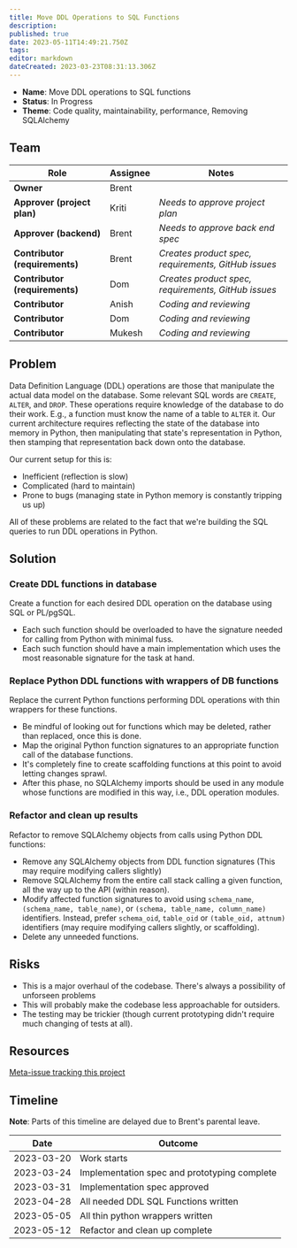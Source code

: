 ```yaml
---
title: Move DDL Operations to SQL Functions
description: 
published: true
date: 2023-05-11T14:49:21.750Z
tags: 
editor: markdown
dateCreated: 2023-03-23T08:31:13.306Z
---
```


- **Name**: Move DDL operations to SQL functions
- **Status**: In Progress
- **Theme**: Code quality, maintainability, performance, Removing SQLAlchemy

## Team

| Role                           | Assignee | Notes                                               |
|--------------------------------|----------|-----------------------------------------------------|
| **Owner**                      | Brent    |                                                     |
| **Approver (project plan)**    | Kriti    | *Needs to approve project plan*                     |
| **Approver (backend)**         | Brent    | *Needs to approve back end spec*                    |
| **Contributor (requirements)** | Brent    | *Creates product spec, requirements, GitHub issues* |
| **Contributor (requirements)** | Dom      | *Creates product spec, requirements, GitHub issues* |
| **Contributor**                | Anish    | *Coding and reviewing*                              |
| **Contributor**                | Dom      | *Coding and reviewing*                              |
| **Contributor**                | Mukesh   | *Coding and reviewing*                              |

## Problem

Data Definition Language (DDL) operations are those that manipulate the actual data model on the database. Some relevant SQL words are `CREATE`, `ALTER`, and `DROP`. These operations require knowledge of the database to do their work. E.g., a function must know the name of a table to `ALTER` it. Our current architecture requires reflecting the state of the database into memory in Python, then manipulating that state's representation in Python, then stamping that representation back down onto the database.

Our current setup for this is:
- Inefficient (reflection is slow)
- Complicated (hard to maintain)
- Prone to bugs (managing state in Python memory is constantly tripping us up)

All of these problems are related to the fact that we're building the SQL queries to run DDL operations in Python.

## Solution

### Create DDL functions in database
Create a function for each desired DDL operation on the database using SQL or PL/pgSQL.
- Each such function should be overloaded to have the signature needed for calling from Python with minimal fuss.
- Each such function should have a main implementation which uses the most reasonable signature for the task at hand.

### Replace Python DDL functions with wrappers of DB functions
Replace the current Python functions performing DDL operations with thin wrappers for these functions.
- Be mindful of looking out for functions which may be deleted, rather than replaced, once this is done.
- Map the original Python function signatures to an appropriate function call of the database functions.
- It's completely fine to create scaffolding functions at this point to avoid letting changes sprawl.
- After this phase, no SQLAlchemy imports should be used in any module whose functions are modified in this way, i.e., DDL operation modules.

### Refactor and clean up results
Refactor to remove SQLAlchemy objects from calls using Python DDL functions:
- Remove any SQLAlchemy objects from DDL function signatures (This may require modifying callers slightly)
- Remove SQLAlchemy from the entire call stack calling a given function, all the way up to the API (within reason).
- Modify affected function signatures to avoid using `schema_name`, `(schema_name, table_name)`, or `(schema, table_name, column_name)` identifiers. Instead, prefer `schema_oid`, `table_oid` or `(table_oid, attnum)` identifiers (may require modifying callers slightly, or scaffolding).
- Delete any unneeded functions.

## Risks

- This is a major overhaul of the codebase. There's always a possibility of unforseen problems
- This will probably make the codebase less approachable for outsiders.
- The testing may be trickier (though current prototyping didn't require much changing of tests at all).

## Resources

[Meta-issue tracking this project](https://github.com/centerofci/mathesar/issues/2737)

## Timeline

**Note**: Parts of this timeline are delayed due to Brent's parental leave.

| Date       | Outcome                                      |
|------------|----------------------------------------------|
| 2023-03-20 | Work starts                                  |
| 2023-03-24 | Implementation spec and prototyping complete |
| 2023-03-31 | Implementation spec approved                 |
| 2023-04-28 | All needed DDL SQL Functions written         |
| 2023-05-05 | All thin python wrappers written             |
| 2023-05-12 | Refactor and clean up complete               |
